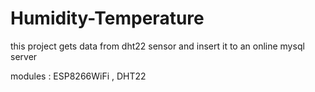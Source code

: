 # Humidity-Temperature

this project gets data from dht22 sensor and insert it to an online mysql server


modules : ESP8266WiFi , DHT22
